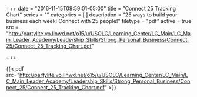 +++
date = "2016-11-15T09:59:01-05:00"
title = "Connect 25 Tracking Chart"
series = ""
categories = [
]
description = "25 ways to build your business each week! Connect with 25 people!"
filetype = "pdf"
active = true
src = "http://partylite.vo.llnwd.net/o15/u/USOLC/Learning_Center/LC_Main/LC_Main_Leader_Academy/Leadership_Skills/Strong_Personal_Business/Connect_25/Connect_25_Tracking_Chart.pdf"

+++

{{< pdf src="http://partylite.vo.llnwd.net/o15/u/USOLC/Learning_Center/LC_Main/LC_Main_Leader_Academy/Leadership_Skills/Strong_Personal_Business/Connect_25/Connect_25_Tracking_Chart.pdf" >}}
